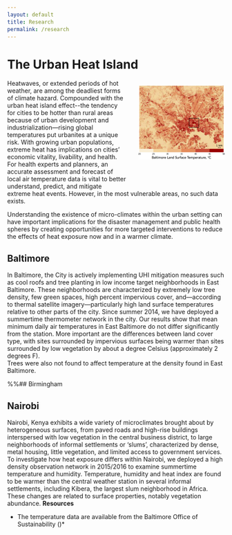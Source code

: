 ```yaml
---
layout: default
title: Research
permalink: /research
---
```



# The Urban Heat Island

<img src="/images/baltimoreUHIaster.png" width="200" style="float:right; margin: 1em 0 4em 2em;"
title="Land surface temperature seen from satellite over Baltimore, Maryland."/>
Heatwaves, or extended periods of hot weather, are among the deadliest forms of climate hazard. Compounded with the urban heat island effect--the tendency for cities to be hotter than rural areas because of urban development and industrialization—rising global temperatures put urbanites at a unique risk. With growing urban populations, extreme heat has implications on cities’ economic vitality, livability, and health. 
For health experts and planners, an accurate assessment and forecast of local air temperature data is vital to better understand, predict, and mitigate extreme heat events. However, in the most vulnerable areas, no such data exists. 


Understanding the existence of micro-climates within the urban setting can have important implications for the disaster management and public health spheres by creating opportunities for more targeted interventions to reduce the effects of heat exposure now and in a warmer climate.

## Baltimore
In Baltimore, the City is actively implementing UHI mitigation measures such as cool roofs and tree planting in low income target neighborhoods in East Baltimore. These neighborhoods are characterized by extremely low tree density, few green spaces, high percent impervious cover, and—according to thermal satellite imagery—particularly high land surface temperatures relative to other parts of the city. 
Since summer 2014, we have deployed a summertime thermometer network in the city. Our results show that mean minimum daily air temperatures in East Baltimore do not differ significantly from the station.
More important are the differences between land cover type, with sites surrounded by impervious surfaces being warmer than sites surrounded by low vegetation by about a degree Celsius (approximately 2 degrees F).  
Trees were also not found to affect temperature at the density found in East Baltimore. 

%%## Birmingham 

## Nairobi 
Nairobi, Kenya exhibits a wide variety of microclimates brought about by heterogeneous surfaces, from paved roads and high-rise buildings interspersed with low vegetation in the central business district, to large neighborhoods of informal settlements or ‘slums’, characterized by dense, metal housing, little vegetation, and limited access to government services. To investigate how heat exposure differs within Nairobi, we deployed a high density observation network in 2015/2016 to examine summertime temperature and humidity. 
Temperature, humidity and heat index are found to be warmer than the central weather station 
in several informal settlements, including Kibera, the largest slum neighborhood in Africa. 
These changes are related to surface properties, notably vegetation abundance. 
**Resources**

* The temperature data are available from the Baltimore Office of Sustainability ()*
